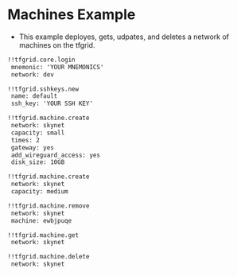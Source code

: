 # Machines Example

- This example deployes, gets, udpates, and deletes a network of machines on the tfgrid.

```md
!!tfgrid.core.login
 mnemonic: 'YOUR MNEMONICS'
 network: dev

!!tfgrid.sshkeys.new
 name: default
 ssh_key: 'YOUR SSH KEY'

!!tfgrid.machine.create
 network: skynet
 capacity: small
 times: 2
 gateway: yes
 add_wireguard_access: yes
 disk_size: 10GB

!!tfgrid.machine.create
 network: skynet
 capacity: medium

!!tfgrid.machine.remove
 network: skynet
 machine: ewbjpuqe

!!tfgrid.machine.get
 network: skynet

!!tfgrid.machine.delete
 network: skynet
```
